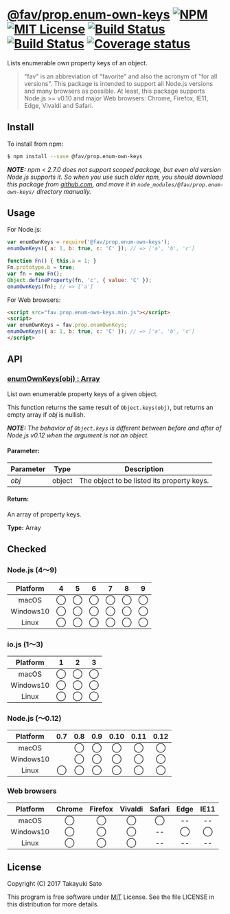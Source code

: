 # [@fav/prop.enum-own-keys][repo-url] [![NPM][npm-img]][npm-url] [![MIT License][mit-img]][mit-url] [![Build Status][travis-img]][travis-url] [![Build Status][appveyor-img]][appveyor-url] [![Coverage status][coverage-img]][coverage-url]

Lists enumerable own property keys of an object.

> "fav" is an abbreviation of "favorite" and also the acronym of "for all versions".
> This package is intended to support all Node.js versions and many browsers as possible.
> At least, this package supports Node.js >= v0.10 and major Web browsers: Chrome, Firefox, IE11, Edge, Vivaldi and Safari.


## Install

To install from npm:

```sh
$ npm install --save @fav/prop.enum-own-keys
```

***NOTE:*** *npm < 2.7.0 does not support scoped package, but even old version Node.js supports it. So when you use such older npm, you should download this package from [github.com][repo-url], and move it in `node_modules/@fav/prop.enum-own-keys/` directory manually.*


## Usage

For Node.js:

```js
var enumOwnKeys = require('@fav/prop.enum-own-keys');
enumOwnKeys({ a: 1, b: true, c: 'C' }); // => ['a', 'b', 'c']

function Fn() { this.a = 1; }
Fn.prototype.b = true;
var fn = new Fn();
Object.defineProperty(fn, 'c', { value: 'C' });
enumOwnKeys(fn); // => ['a']
```

For Web browsers:

```html
<script src="fav.prop.enum-own-keys.min.js"></script>
<script>
var enumOwnKeys = fav.prop.enumOwnKeys;
enumOwnKeys({ a: 1, b: true, c: 'C' }); // => ['a', 'b', 'c']
</script>
```


## API

### <u>enumOwnKeys(obj) : Array</u>

List own enumerable property keys of a given object.

This function returns the same result of `Object.keys(obj)`, but returns an empty array if *obj* is nullish.

***NOTE:*** *The behavior of `Object.keys` is different between before and after of Node.js v0.12 when the argument is not an object.*


#### Parameter:

| Parameter |  Type  | Description                                |
|-----------|:------:|--------------------------------------------|
| *obj*     | object | The object to be listed its property keys. |

#### Return:

An array of property keys.

**Type:** Array


## Checked                                                                      

### Node.js (4〜9)

| Platform  |   4    |   5    |   6    |   7    |   8    |   9    |
|:---------:|:------:|:------:|:------:|:------:|:------:|:------:|
| macOS     |&#x25ef;|&#x25ef;|&#x25ef;|&#x25ef;|&#x25ef;|&#x25ef;|
| Windows10 |&#x25ef;|&#x25ef;|&#x25ef;|&#x25ef;|&#x25ef;|&#x25ef;|
| Linux     |&#x25ef;|&#x25ef;|&#x25ef;|&#x25ef;|&#x25ef;|&#x25ef;|

### io.js (1〜3)

| Platform  |   1    |   2    |   3    |
|:---------:|:------:|:------:|:------:|
| macOS     |&#x25ef;|&#x25ef;|&#x25ef;|
| Windows10 |&#x25ef;|&#x25ef;|&#x25ef;|
| Linux     |&#x25ef;|&#x25ef;|&#x25ef;|

### Node.js (〜0.12)

| Platform  |  0.7   |  0.8   |  0.9   |  0.10  |  0.11  |  0.12  |
|:---------:|:------:|:------:|:------:|:------:|:------:|:------:|
| macOS     |        |&#x25ef;|&#x25ef;|&#x25ef;|&#x25ef;|&#x25ef;|
| Windows10 |        |&#x25ef;|&#x25ef;|&#x25ef;|&#x25ef;|&#x25ef;|
| Linux     |&#x25ef;|&#x25ef;|&#x25ef;|&#x25ef;|&#x25ef;|&#x25ef;|

### Web browsers

| Platform  | Chrome | Firefox | Vivaldi | Safari |  Edge  | IE11   |
|:---------:|:------:|:-------:|:-------:|:------:|:------:|:------:|
| macOS     |&#x25ef;|&#x25ef; |&#x25ef; |&#x25ef;|   --   |   --   |
| Windows10 |&#x25ef;|&#x25ef; |&#x25ef; |   --   |&#x25ef;|&#x25ef;|
| Linux     |&#x25ef;|&#x25ef; |&#x25ef; |   --   |   --   |   --   |


## License

Copyright (C) 2017 Takayuki Sato

This program is free software under [MIT][mit-url] License.
See the file LICENSE in this distribution for more details.

[repo-url]: https://github.com/sttk/fav-prop.enum-own-keys/
[npm-img]: https://img.shields.io/badge/npm-v0.1.0-blue.svg
[npm-url]: https://www.npmjs.com/package/@fav/prop.enum-own-keys
[mit-img]: https://img.shields.io/badge/license-MIT-green.svg
[mit-url]: https://opensource.org/licenses/MIT
[travis-img]: https://travis-ci.org/sttk/fav-prop.enum-own-keys.svg?branch=master
[travis-url]: https://travis-ci.org/sttk/fav-prop.enum-own-keys
[appveyor-img]: https://ci.appveyor.com/api/projects/status/github/sttk/fav-prop.enum-own-keys?branch=master&svg=true
[appveyor-url]: https://ci.appveyor.com/project/sttk/fav-prop-enum-own-keys
[coverage-img]: https://coveralls.io/repos/github/sttk/fav-prop.enum-own-keys/badge.svg?branch=master
[coverage-url]: https://coveralls.io/github/sttk/fav-prop.enum-own-keys?branch=master
